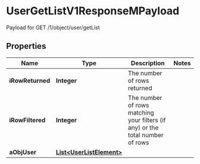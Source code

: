 

# UserGetListV1ResponseMPayload

Payload for GET /1/object/user/getList

## Properties

| Name | Type | Description | Notes |
|------------ | ------------- | ------------- | -------------|
|**iRowReturned** | **Integer** | The number of rows returned |  |
|**iRowFiltered** | **Integer** | The number of rows matching your filters (if any) or the total number of rows |  |
|**aObjUser** | [**List&lt;UserListElement&gt;**](UserListElement.md) |  |  |



